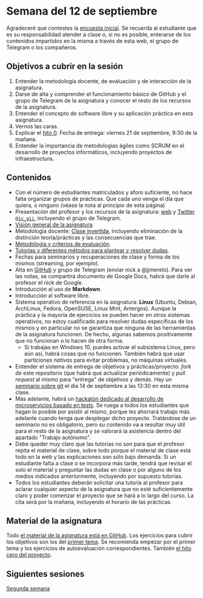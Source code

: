 # Semana del 12 de septiembre

Agradeceré que contestes la
[encuesta inicial](https://docs.google.com/forms/d/e/1FAIpQLSf-Vga9rqveO0vybzZGgh4cY7qOYvjfvSbZYyH_H9w893AgXg/viewform). Se
recuerda al estudiante que es su responsabilidad atender a clase o, si
no es posible,
enterarse de los contenidos impartidos en la misma a través de esta web, el grupo de Telegram o los compañeros.


## Objetivos a cubrir en la sesión

1. Entender la metodología docente, de evaluación y de interacción de la asignatura.
2. Darse de alta y comprender el funcionamiento básico de GitHub y el
   grupo de Telegram de la asignatura y conocer el resto de los recursos de la asignatura.
2. Entender el concepto de software libre y su aplicación práctica en esta asignatura.
3. Vernos las caras.
4. Explicar el
   [hito 0](http://jj.github.io/IV/documentos/proyecto/0.Repositorio). Fecha
   de entrega: viernes 21 de septiembre, 9:30 de la mañana.
5. Entender la importancia de metodologías ágiles como SCRUM en el
   desarrollo de proyectos informáticos, incluyendo proyectos de
   infraestructura.

## Contenidos

* Con el número de estudiantes matriculados y aforo suficiente, no hace falta organizar grupos
  de prácticas. Que cada uno venga el día que quiera, o ninguno (véase
  la nota al principio de esta página)
* Presentación del profesor y los recursos de la
  asignatura: [web](http://jj.github.io/IV)
  y [Twitter `@iv_gii`](http://twitter.com/iv_gii), incluyendo el
  grupo de Telegram.
* [Visión general de la asignatura](http://grados.ugr.es/informatica/pages/infoacademica/guias_docentes/curso_actual/cuarto/tecnologiasdelainformacion/gii_infraestructura_virtual_20172018_firmada).
* Metodología
  docente:
  [Clase invertida](http://www.tecnologiasparalaeducacion.es/la-clase-inversa-flip-classroom-tecnologias/),
  incluyendo eliminación de la distinción teoría/prácticas y las
  consecuencias que trae. 
* [Metodología y criterios de evaluación](../Metodología_y_criterios_de_evaluación.md).
* [Tutorías y diferentes métodos para plantear y resolver dudas](https://github.com/JJ/IV-18-19/issues).
* Fechas para seminarios y recuperaciones de clase y forma de los mismos (streaming, por ejemplo).
* Alta en [GitHub](http://github.com) y grupo de Telegram (enviar nick
  a @jjmerelo). Para ver las notas, se compartirá documento de Google
  Docs, habrá que darle al profesor el nick de Google.
* Introducción al uso de **Markdown**.
* Introducción al software libre.
* Sistema operativo de referencia en la asignatura: **Linux** (Ubuntu,
  Debian, ArchLinux, Fedora, OpenSUSE, Linux Mint, Antergos). Aunque la práctica
  y la mayoría de ejercicios se pueden hacer en otros sistemas
  operativos, no estoy cualificado para resolver dudas
  específicas de los mismos y en particular no se garantiza que
  ninguna de las herramientas de la asignatura funcionen. De hecho, algunas
  sabemos positivamente que no funcionan o lo hacen de otra forma. 
  * Si trabajas en Windows 10, puedes activar el subsistema Linux, pero aún
  así, habrá cosas que no funcionen. También habrá que usar
  particiones *nativas* para evitar problemas, no máquinas virtuales. 
* Entender el sistema de entrega de objetivos y prácticas/proyecto: *fork* de este repositorio (que
  habrá que actualizar periódicamente) y *pull request* al mismo para
  "entrega" de objetivos y demás. Hay
  un
  [seminario sobre git](https://www.meetup.com/es-ES/Granada-Geek/events/254439261/) el
  día 14 de septiembre a las 13:30 en esta misma clase.
* Más adelante, habrá un [hackatón dedicado al desarrollo de microservicios basado en tests](https://www.meetup.com/es-ES/Granada-Geek/events/254608936/). Se ruega a todos los estudiantes que hagan lo
  posible por asistir al mismo, porque les ahorrará trabajo más adelante cuando tenga que desplegar dicho proyecto. Tratándose de un seminario no es obligatorio, pero su
  contenido va a resultar muy útil para el resto de la asignatura y se
  valorará la asistencia dentro del apartado "Trabajo autónomo".
* Debe queder muy claro que las tutorías no son para que el profesor
  repita el material de clase, sobre todo porque el material de clase
  está todo en la web y las explicaciones son sólo bajo demanda. Si un
  estudiante falta a clase o se incorpora más tarde, tendrá que revisar él
  solo el material y preguntar las dudas en clase o por alguno de los
  medios indicados anteriormente, incluyendo por supuesto tutorías.
* Todos los estudiantes deberán solicitar una tutoría al profesor para
  aclarar cualquier aspecto de la asignatura que
  no esté suficientemente claro y poder comenzar el proyecto que se hará a lo largo
  del curso. La cita será por la mañana, incluyendo el horario de las prácticas.

## Material de la asignatura

Todo
[el material de la asignatura está en GitHub](http://jj.github.io/IV). Los ejercicios para cubrir los objetivos son los del [primer tema](http://jj.github.io/IV/documentos/temas/Intro_concepto_y_soporte_fisico). Se
recomienda empezar por el primer tema y los ejercicios de
autoevaluación correspondientes. También
[el hito cero del proyecto](http://jj.github.io/IV/documentos/proyecto/0.Repositorio). 

## Siguientes sesiones

[Segunda semana](semana-02.md)
